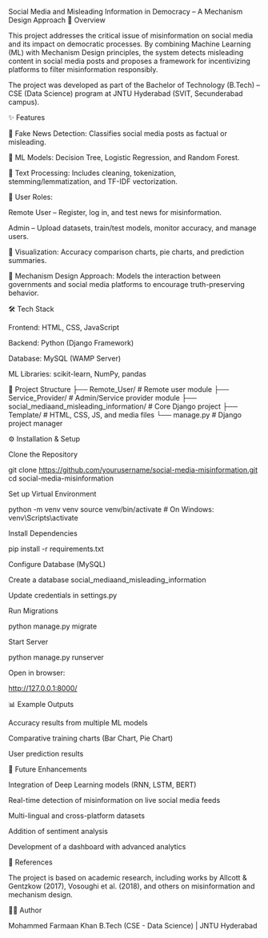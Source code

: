 Social Media and Misleading Information in Democracy – A Mechanism Design Approach
📌 Overview

This project addresses the critical issue of misinformation on social media and its impact on democratic processes. By combining Machine Learning (ML) with Mechanism Design principles, the system detects misleading content in social media posts and proposes a framework for incentivizing platforms to filter misinformation responsibly.

The project was developed as part of the Bachelor of Technology (B.Tech) – CSE (Data Science) program at JNTU Hyderabad (SVIT, Secunderabad campus).

✨ Features

🔹 Fake News Detection: Classifies social media posts as factual or misleading.

🔹 ML Models: Decision Tree, Logistic Regression, and Random Forest.

🔹 Text Processing: Includes cleaning, tokenization, stemming/lemmatization, and TF-IDF vectorization.

🔹 User Roles:

Remote User – Register, log in, and test news for misinformation.

Admin – Upload datasets, train/test models, monitor accuracy, and manage users.

🔹 Visualization: Accuracy comparison charts, pie charts, and prediction summaries.

🔹 Mechanism Design Approach: Models the interaction between governments and social media platforms to encourage truth-preserving behavior.

🛠️ Tech Stack

Frontend: HTML, CSS, JavaScript

Backend: Python (Django Framework)

Database: MySQL (WAMP Server)

ML Libraries: scikit-learn, NumPy, pandas

📂 Project Structure
├── Remote_User/          # Remote user module
├── Service_Provider/     # Admin/Service provider module
├── social_mediaand_misleading_information/ # Core Django project
├── Template/             # HTML, CSS, JS, and media files
└── manage.py             # Django project manager

⚙️ Installation & Setup

Clone the Repository

git clone https://github.com/yourusername/social-media-misinformation.git
cd social-media-misinformation


Set up Virtual Environment

python -m venv venv
source venv/bin/activate   # On Windows: venv\Scripts\activate


Install Dependencies

pip install -r requirements.txt


Configure Database (MySQL)

Create a database social_mediaand_misleading_information

Update credentials in settings.py

Run Migrations

python manage.py migrate


Start Server

python manage.py runserver


Open in browser:

http://127.0.0.1:8000/

📊 Example Outputs

Accuracy results from multiple ML models

Comparative training charts (Bar Chart, Pie Chart)

User prediction results

🚀 Future Enhancements

Integration of Deep Learning models (RNN, LSTM, BERT)

Real-time detection of misinformation on live social media feeds

Multi-lingual and cross-platform datasets

Addition of sentiment analysis

Development of a dashboard with advanced analytics

📖 References

The project is based on academic research, including works by Allcott & Gentzkow (2017), Vosoughi et al. (2018), and others on misinformation and mechanism design.

👨‍💻 Author

Mohammed Farmaan Khan
B.Tech (CSE - Data Science) | JNTU Hyderabad
